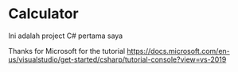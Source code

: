 # Calculator

Ini adalah project C# pertama saya


Thanks for Microsoft for the tutorial
https://docs.microsoft.com/en-us/visualstudio/get-started/csharp/tutorial-console?view=vs-2019
